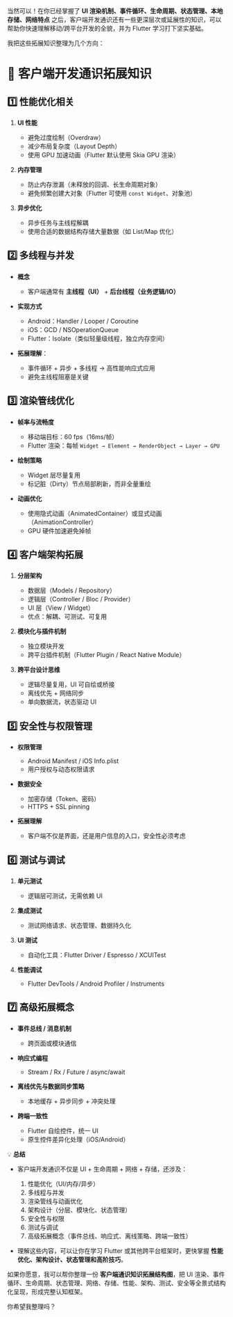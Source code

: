 当然可以！在你已经掌握了 **UI 渲染机制、事件循环、生命周期、状态管理、本地存储、网络特点** 之后，客户端开发通识还有一些更深层次或延展性的知识，可以帮助你快速理解移动/跨平台开发的全貌，并为 Flutter 学习打下坚实基础。

我把这些拓展知识整理为几个方向：

# 📖 客户端开发通识拓展知识

## 1️⃣ 性能优化相关

1. **UI 性能**

    * 避免过度绘制（Overdraw）
    * 减少布局复杂度（Layout Depth）
    * 使用 GPU 加速动画（Flutter 默认使用 Skia GPU 渲染）

2. **内存管理**

    * 防止内存泄漏（未释放的回调、长生命周期对象）
    * 避免频繁创建大对象（Flutter 可使用 `const Widget`、对象池）

3. **异步优化**

    * 异步任务与主线程解耦
    * 使用合适的数据结构存储大量数据（如 List/Map 优化）

## 2️⃣ 多线程与并发

* **概念**

    * 客户端通常有 **主线程（UI）** + **后台线程（业务逻辑/IO）**
* **实现方式**

    * Android：Handler / Looper / Coroutine
    * iOS：GCD / NSOperationQueue
    * Flutter：Isolate（类似轻量级线程，独立内存空间）
* **拓展理解**：

    * 事件循环 + 异步 + 多线程 → 高性能响应式应用
    * 避免主线程阻塞是关键

## 3️⃣ 渲染管线优化

* **帧率与流畅度**

    * 移动端目标：60 fps（16ms/帧）
    * Flutter 渲染：每帧 `Widget → Element → RenderObject → Layer → GPU`
* **绘制策略**

    * Widget 层尽量复用
    * 标记脏（Dirty）节点局部刷新，而非全量重绘
* **动画优化**

    * 使用隐式动画（AnimatedContainer）或显式动画（AnimationController）
    * GPU 硬件加速避免掉帧

## 4️⃣ 客户端架构拓展

1. **分层架构**

    * 数据层（Models / Repository）
    * 逻辑层（Controller / Bloc / Provider）
    * UI 层（View / Widget）
    * 优点：解耦、可测试、可复用

2. **模块化与插件机制**

    * 独立模块开发
    * 跨平台插件机制（Flutter Plugin / React Native Module）

3. **跨平台设计思维**

    * 逻辑尽量复用，UI 可自绘或桥接
    * 离线优先 + 网络同步
    * 单向数据流，状态驱动 UI

## 5️⃣ 安全性与权限管理

* **权限管理**

    * Android Manifest / iOS Info.plist
    * 用户授权与动态权限请求
* **数据安全**

    * 加密存储（Token、密码）
    * HTTPS + SSL pinning
* **拓展理解**

    * 客户端不仅是界面，还是用户信息的入口，安全性必须考虑

## 6️⃣ 测试与调试

1. **单元测试**

    * 逻辑层可测试，无需依赖 UI
2. **集成测试**

    * 测试网络请求、状态管理、数据持久化
3. **UI 测试**

    * 自动化工具：Flutter Driver / Espresso / XCUITest
4. **性能调试**

    * Flutter DevTools / Android Profiler / Instruments

## 7️⃣ 高级拓展概念

* **事件总线 / 消息机制**

    * 跨页面或模块通信
* **响应式编程**

    * Stream / Rx / Future / async/await
* **离线优先与数据同步策略**

    * 本地缓存 + 异步同步 + 冲突处理
* **跨端一致性**

    * Flutter 自绘控件，统一 UI
    * 原生控件差异化处理（iOS/Android）

💡 **总结**

* 客户端开发通识不仅是 UI + 生命周期 + 网络 + 存储，还涉及：

    1. 性能优化（UI/内存/异步）
    2. 多线程与并发
    3. 渲染管线与动画优化
    4. 架构设计（分层、模块化、状态管理）
    5. 安全性与权限
    6. 测试与调试
    7. 高级拓展概念（事件总线、响应式、离线策略、跨端一致性）

* 理解这些内容，可以让你在学习 Flutter 或其他跨平台框架时，更快掌握 **性能优化、架构设计、状态管理和高阶技巧**。

如果你愿意，我可以帮你整理一份 **客户端通识知识拓展结构图**，把 UI 渲染、事件循环、生命周期、状态管理、网络、存储、性能、架构、测试、安全等全景式结构化呈现，形成完整认知框架。

你希望我整理吗？
